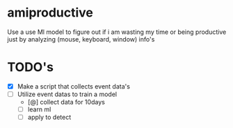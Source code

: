 # amiproductive

Use a use Ml model to figure out if i am wasting my time or being productive just by analyzing (mouse, keyboard, window)
info's

# TODO's
- [X] Make a script that collects event data's
- [ ] Utilize event datas to train a model
  - [@] collect data for 10days
  - [ ] learn ml
  - [ ] apply to detect